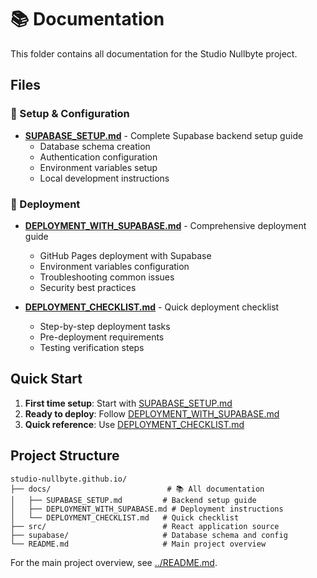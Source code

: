 # 📚 Documentation

This folder contains all documentation for the Studio Nullbyte project.

## Files

### 🔧 Setup & Configuration
- **[SUPABASE_SETUP.md](./SUPABASE_SETUP.md)** - Complete Supabase backend setup guide
  - Database schema creation
  - Authentication configuration
  - Environment variables setup
  - Local development instructions

### 🚀 Deployment
- **[DEPLOYMENT_WITH_SUPABASE.md](./DEPLOYMENT_WITH_SUPABASE.md)** - Comprehensive deployment guide
  - GitHub Pages deployment with Supabase
  - Environment variables configuration
  - Troubleshooting common issues
  - Security best practices

- **[DEPLOYMENT_CHECKLIST.md](./DEPLOYMENT_CHECKLIST.md)** - Quick deployment checklist
  - Step-by-step deployment tasks
  - Pre-deployment requirements
  - Testing verification steps

## Quick Start

1. **First time setup**: Start with [SUPABASE_SETUP.md](./SUPABASE_SETUP.md)
2. **Ready to deploy**: Follow [DEPLOYMENT_WITH_SUPABASE.md](./DEPLOYMENT_WITH_SUPABASE.md)
3. **Quick reference**: Use [DEPLOYMENT_CHECKLIST.md](./DEPLOYMENT_CHECKLIST.md)

## Project Structure

```
studio-nullbyte.github.io/
├── docs/                          # 📚 All documentation
│   ├── SUPABASE_SETUP.md         # Backend setup guide
│   ├── DEPLOYMENT_WITH_SUPABASE.md # Deployment instructions
│   └── DEPLOYMENT_CHECKLIST.md   # Quick checklist
├── src/                          # React application source
├── supabase/                     # Database schema and config
└── README.md                     # Main project overview
```

For the main project overview, see [../README.md](../README.md).
